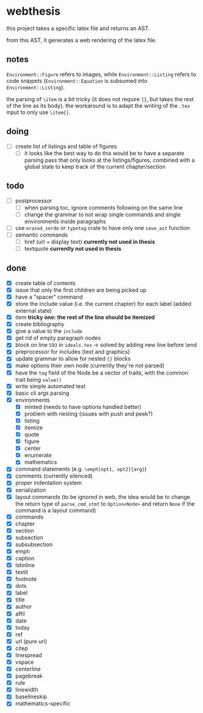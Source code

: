 # webthesis

this project takes a specific latex file and returns an AST.

from this AST, it generates a web rendering of the latex file.

## notes

`Environment::Figure` refers to images, while `Environment::Listing` refers to code snippets (`Environment::Equation` is subsumed into `Environment::Listing`).

the parsing of `\item` is a bit tricky (it does not require `{}`, but takes the rest of the line as its body). the workaround is to adapt the writing of the `.tex` input to only use `\item{}`.

## doing

- [ ] create list of listings and table of figures
  - [ ] it looks like the best way to do this would be to have a separate parsing pass that only looks at the listings/figures, combined with a global state to keep track of the current chapter/section

## todo

- [ ] postprocessor
  - [ ] when parsing toc, ignore comments following on the same line
  - [ ] change the grammar to not wrap single commands and single environments inside paragraphs
- [ ] use `erased_serde` or `typetag` crate to have only one `save_ast` function
- [ ] semantic commands
  - [ ] href (url + display text) __currently not used in thesis__
  - [ ] textquote __currently not used in thesis__

## done

- [x] create table of contents
- [x] issue that only the first children are being picked up
- [x] have a "spacer" command
- [x] store the include value (i.e. the current chapter) for each label (added external state)
- [x] item __tricky one: the rest of the line should be itemized__
- [x] create bibliography
- [x] give a value to the `include`
- [x] get rid of empty paragraph nodes
- [x] block on line `593` in `ideals.tex` -> solved by adding new line before \end
- [x] preprocessor for includes (text and graphics)
- [x] update grammar to allow for nested `{}` blocks
- [x] make options their own node (currently they're not parsed)
- [x] have the `tag` field of the Node be a vector of traits, with the common trait being `value()`
- [x] write simple automated test
- [x] basic cli args parsing
- [x] environments
  - [x] minted (needs to have options handled better)
  - [x] problem with nesting (issues with push and peek?)
  - [x] listing
  - [x] itemize
  - [x] quote
  - [x] figure
  - [x] center
  - [x] enumerate
  - [x] mathematics
- [x] command statements (e.g. `\emph[opt1, opt2]{arg}`)
- [x] comments (currently silenced)
- [x] proper indentation system
- [x] serialization
- [x]  layout commands (to be ignored in web, the idea would be to change the return type of `parse_cmd_stmt` to `Option<Node>` and return `None` if the command is a layout command)
- [x]  commands
  - [x] chapter
  - [x] section
  - [x] subsection
  - [x] subsubsection
  - [x] emph
  - [x] caption
  - [x] lstinline
  - [x] textit
  - [x] footnote
  - [x] dots
  - [x] label
  - [x] title
  - [x] author
  - [x] affil
  - [x] date
  - [x] today
  - [x] ref
  - [x] url (pure url)
  - [x] citep
  - [x] linespread
  - [x] vspace
  - [x] centerline
  - [x] pagebreak
  - [x] rule
  - [x] linewidth
  - [x] baselineskip
  - [x] mathematics-specific